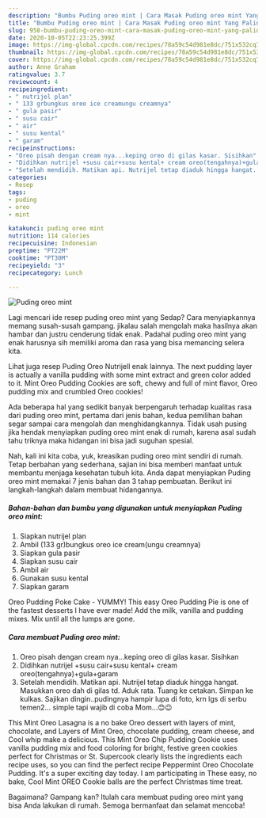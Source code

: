 ```yaml
---
description: "Bumbu Puding oreo mint | Cara Masak Puding oreo mint Yang Paling Enak"
title: "Bumbu Puding oreo mint | Cara Masak Puding oreo mint Yang Paling Enak"
slug: 958-bumbu-puding-oreo-mint-cara-masak-puding-oreo-mint-yang-paling-enak
date: 2020-10-05T22:23:25.399Z
image: https://img-global.cpcdn.com/recipes/78a59c54d981e8dc/751x532cq70/puding-oreo-mint-foto-resep-utama.jpg
thumbnail: https://img-global.cpcdn.com/recipes/78a59c54d981e8dc/751x532cq70/puding-oreo-mint-foto-resep-utama.jpg
cover: https://img-global.cpcdn.com/recipes/78a59c54d981e8dc/751x532cq70/puding-oreo-mint-foto-resep-utama.jpg
author: Anne Graham
ratingvalue: 3.7
reviewcount: 4
recipeingredient:
- " nutrijel plan"
- " 133 grbungkus oreo ice creamungu creamnya"
- " gula pasir"
- " susu cair"
- " air"
- " susu kental"
- " garam"
recipeinstructions:
- "Oreo pisah dengan cream nya...keping oreo di gilas kasar. Sisihkan"
- "Didihkan nutrijel +susu cair+susu kental+ cream oreo(tengahnya)+gula+garam"
- "Setelah mendidih. Matikan api. Nutrijel tetap diaduk hingga hangat. Masukkan oreo dah di gilas td. Aduk rata. Tuang ke cetakan. Simpan ke kulkas. Sajikan dingin..pudingnya hampir lupa di foto, krn lgs di serbu temen2... simple tapi wajib di coba Mom...😊😉"
categories:
- Resep
tags:
- puding
- oreo
- mint

katakunci: puding oreo mint 
nutrition: 114 calories
recipecuisine: Indonesian
preptime: "PT22M"
cooktime: "PT30M"
recipeyield: "3"
recipecategory: Lunch

---
```



![Puding oreo mint](https://img-global.cpcdn.com/recipes/78a59c54d981e8dc/751x532cq70/puding-oreo-mint-foto-resep-utama.jpg)

Lagi mencari ide resep puding oreo mint yang Sedap? Cara menyiapkannya memang susah-susah gampang. jikalau salah mengolah maka hasilnya akan hambar dan justru cenderung tidak enak. Padahal puding oreo mint yang enak harusnya sih memiliki aroma dan rasa yang bisa memancing selera kita.

Lihat juga resep Puding Oreo Nutrijell enak lainnya. The next pudding layer is actually a vanilla pudding with some mint extract and green color added to it. Mint Oreo Pudding Cookies are soft, chewy and full of mint flavor, Oreo pudding mix and crumbled Oreo cookies!

Ada beberapa hal yang sedikit banyak berpengaruh terhadap kualitas rasa dari puding oreo mint, pertama dari jenis bahan, kedua pemilihan bahan segar sampai cara mengolah dan menghidangkannya. Tidak usah pusing jika hendak menyiapkan puding oreo mint enak di rumah, karena asal sudah tahu triknya maka hidangan ini bisa jadi suguhan spesial.


Nah, kali ini kita coba, yuk, kreasikan puding oreo mint sendiri di rumah. Tetap berbahan yang sederhana, sajian ini bisa memberi manfaat untuk membantu menjaga kesehatan tubuh kita. Anda dapat menyiapkan Puding oreo mint memakai 7 jenis bahan dan 3 tahap pembuatan. Berikut ini langkah-langkah dalam membuat hidangannya.

<!--inarticleads1-->

##### Bahan-bahan dan bumbu yang digunakan untuk menyiapkan Puding oreo mint:

1. Siapkan  nutrijel plan
1. Ambil  (133 gr)bungkus oreo ice cream(ungu creamnya)
1. Siapkan  gula pasir
1. Siapkan  susu cair
1. Ambil  air
1. Gunakan  susu kental
1. Siapkan  garam


Oreo Pudding Poke Cake - YUMMY! This easy Oreo Pudding Pie is one of the fastest desserts I have ever made! Add the milk, vanilla and pudding mixes. Mix until all the lumps are gone. 

<!--inarticleads2-->

##### Cara membuat Puding oreo mint:

1. Oreo pisah dengan cream nya...keping oreo di gilas kasar. Sisihkan
1. Didihkan nutrijel +susu cair+susu kental+ cream oreo(tengahnya)+gula+garam
1. Setelah mendidih. Matikan api. Nutrijel tetap diaduk hingga hangat. Masukkan oreo dah di gilas td. Aduk rata. Tuang ke cetakan. Simpan ke kulkas. Sajikan dingin..pudingnya hampir lupa di foto, krn lgs di serbu temen2... simple tapi wajib di coba Mom...😊😉


This Mint Oreo Lasagna is a no bake Oreo dessert with layers of mint, chocolate, and Layers of Mint Oreo, chocolate pudding, cream cheese, and Cool whip make a delicious. This Mint Oreo Chip Pudding Cookie uses vanilla pudding mix and food coloring for bright, festive green cookies perfect for Christmas or St. Supercook clearly lists the ingredients each recipe uses, so you can find the perfect recipe Peppermint Oreo Chocolate Pudding. It&#39;s a super exciting day today. I am participating in These easy, no bake, Cool Mint OREO Cookie balls are the perfect Christmas time treat. 

Bagaimana? Gampang kan? Itulah cara membuat puding oreo mint yang bisa Anda lakukan di rumah. Semoga bermanfaat dan selamat mencoba!
